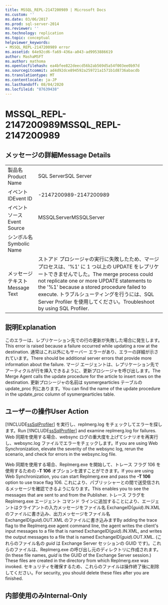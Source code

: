 ```yaml
---
title: MSSQL_REPL-2147200989 | Microsoft Docs
ms.custom: ''
ms.date: 03/06/2017
ms.prod: sql-server-2014
ms.reviewer: ''
ms.technology: replication
ms.topic: conceptual
helpviewer_keywords:
- MSSQL_REPL-2147200989 error
ms.assetid: 64e92cd6-fa69-436a-a043-ad9953886619
author: MashaMSFT
ms.author: mathoma
ms.openlocfilehash: ea4bfee822deecd56b2ab569d5a54f003ee0b97d
ms.sourcegitcommit: ad4d92dce894592a259721a1571b1d8736abacdb
ms.translationtype: MT
ms.contentlocale: ja-JP
ms.lasthandoff: 08/04/2020
ms.locfileid: "87639438"
---
```

# <a name="mssql_repl-2147200989"></a><span data-ttu-id="07b22-102">MSSQL_REPL-2147200989</span><span class="sxs-lookup"><span data-stu-id="07b22-102">MSSQL_REPL-2147200989</span></span>
    
## <a name="message-details"></a><span data-ttu-id="07b22-103">メッセージの詳細</span><span class="sxs-lookup"><span data-stu-id="07b22-103">Message Details</span></span>  
  
|||  
|-|-|  
|<span data-ttu-id="07b22-104">製品名</span><span class="sxs-lookup"><span data-stu-id="07b22-104">Product Name</span></span>|<span data-ttu-id="07b22-105">SQL Server</span><span class="sxs-lookup"><span data-stu-id="07b22-105">SQL Server</span></span>|  
|<span data-ttu-id="07b22-106">イベント ID</span><span class="sxs-lookup"><span data-stu-id="07b22-106">Event ID</span></span>|<span data-ttu-id="07b22-107">-2147200989</span><span class="sxs-lookup"><span data-stu-id="07b22-107">-2147200989</span></span>|  
|<span data-ttu-id="07b22-108">イベント ソース</span><span class="sxs-lookup"><span data-stu-id="07b22-108">Event Source</span></span>|<span data-ttu-id="07b22-109">MSSQLServer</span><span class="sxs-lookup"><span data-stu-id="07b22-109">MSSQLServer</span></span>|  
|<span data-ttu-id="07b22-110">シンボル名</span><span class="sxs-lookup"><span data-stu-id="07b22-110">Symbolic Name</span></span>||  
|<span data-ttu-id="07b22-111">メッセージ テキスト</span><span class="sxs-lookup"><span data-stu-id="07b22-111">Message Text</span></span>|<span data-ttu-id="07b22-112">ストアド プロシージャの実行に失敗したため、マージ プロセスは、'%1' に 1 つ以上の UPDATE をレプリケートできませんでした。</span><span class="sxs-lookup"><span data-stu-id="07b22-112">The merge process could not replicate one or more UPDATE statements to the '%1' because a stored procedure failed to execute.</span></span> <span data-ttu-id="07b22-113">トラブルシューティングを行うには、SQL Server Profiler を使用してください。</span><span class="sxs-lookup"><span data-stu-id="07b22-113">Troubleshoot by using SQL Profiler.</span></span>|  
  
## <a name="explanation"></a><span data-ttu-id="07b22-114">説明</span><span class="sxs-lookup"><span data-stu-id="07b22-114">Explanation</span></span>  
 <span data-ttu-id="07b22-115">このエラーは、レプリケーション先での行の更新が失敗した場合に発生します。</span><span class="sxs-lookup"><span data-stu-id="07b22-115">This error is raised because a failure occurred while updating a row at the destination.</span></span> <span data-ttu-id="07b22-116">通常はこれ以外にもサーバー エラーがあり、エラーの詳細が示されています。</span><span class="sxs-lookup"><span data-stu-id="07b22-116">There should be additional server errors that provide more information about the failure.</span></span> <span data-ttu-id="07b22-117">マージ エージェントは、レプリケーション先でアーティクルが行を挿入できるように、更新プロシージャを呼び出します。</span><span class="sxs-lookup"><span data-stu-id="07b22-117">The Merge Agent calls the update procedure for the article to insert rows on the destination.</span></span> <span data-ttu-id="07b22-118">更新プロシージャの名前は sysmergearticles テーブルの update_proc 列にあります。</span><span class="sxs-lookup"><span data-stu-id="07b22-118">You can find the name of the update procedure in the update_proc column of sysmergearticles table.</span></span>  
  
## <a name="user-action"></a><span data-ttu-id="07b22-119">ユーザーの操作</span><span class="sxs-lookup"><span data-stu-id="07b22-119">User Action</span></span>  
 <span data-ttu-id="07b22-120">[!INCLUDE[ssSqlProfiler](../../includes/sssqlprofiler-md.md)] を実行し、replmerg.log をチェックしてエラーを探します。</span><span class="sxs-lookup"><span data-stu-id="07b22-120">Run [!INCLUDE[ssSqlProfiler](../../includes/sssqlprofiler-md.md)] and examine replmerg.log for failures.</span></span> <span data-ttu-id="07b22-121">Web 同期を使用する場合、websync ログの重大度を上げてシナリオを再実行し、websync.log ファイルでエラーをチェックします。</span><span class="sxs-lookup"><span data-stu-id="07b22-121">If you are using Web Synchronization, elevate the severity of the websync log, rerun the scenario, and check for errors in the websync.log file.</span></span>  
  
 <span data-ttu-id="07b22-122">Web 同期を使用する場合、Replmerg.exe を開始して、トレース フラグ 106 を使用するための **-T 106** オプションを渡すことができます。</span><span class="sxs-lookup"><span data-stu-id="07b22-122">If you are using Web Synchronization, you can start Replmerg.exe and pass the **-T 106** option to use trace flag 106.</span></span> <span data-ttu-id="07b22-123">これにより、パブリッシャーとの間で送受信されるメッセージを確認できるようになります。</span><span class="sxs-lookup"><span data-stu-id="07b22-123">This enables you to see the messages that are sent to and from the Publisher.</span></span> <span data-ttu-id="07b22-124">トレース フラグを Replmerg.exe エージェント コマンド ラインに追加することにより、エージェントはクライアントの入力メッセージをファイル名 ExchangeID(*guid*).IN.XML のファイルに書き込み、出力メッセージをファイル名 ExchangeID(*guid*).OUT.XML のファイルに書き込みます</span><span class="sxs-lookup"><span data-stu-id="07b22-124">By adding the trace flag to the Replmerg.exe agent command line, the agent writes the client's input messages to a file that is named ExchangeID(*guid*).IN.XML, and writes the output messages to a file that is named ExchangeID(*guid*).OUT.XML.</span></span> <span data-ttu-id="07b22-125">(これらのファイル名の *guid* は Exchange Server セッションの GUID です)。これらのファイルは、Replmerg.exe の呼び出し元のディレクトリに作成されます。</span><span class="sxs-lookup"><span data-stu-id="07b22-125">(In these file names, *guid* is the GUID of the Exchange Server session.) These files are created in the directory from which Replmerg.exe was invoked.</span></span> <span data-ttu-id="07b22-126">セキュリティを確保するため、これらのファイルは操作終了後に削除してください。</span><span class="sxs-lookup"><span data-stu-id="07b22-126">For security, you should delete these files after you are finished.</span></span>  
  
## <a name="internal-only"></a><span data-ttu-id="07b22-127">内部使用のみ</span><span class="sxs-lookup"><span data-stu-id="07b22-127">Internal-Only</span></span>  
  
